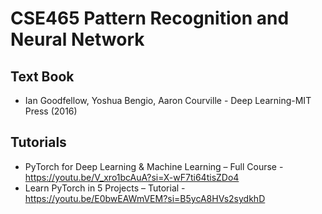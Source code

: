 # CSE465 Pattern Recognition and Neural Network

## Text Book
* Ian Goodfellow, Yoshua Bengio, Aaron Courville - Deep Learning-MIT Press (2016)

## Tutorials
* PyTorch for Deep Learning & Machine Learning – Full Course - https://youtu.be/V_xro1bcAuA?si=X-wF7ti64tisZDo4
* Learn PyTorch in 5 Projects – Tutorial - https://youtu.be/E0bwEAWmVEM?si=B5ycA8HVs2sydkhD